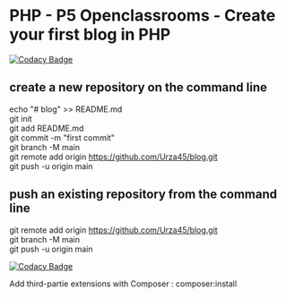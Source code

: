 # PHP - P5 Openclassrooms - Create your first blog in PHP

[![Codacy Badge](https://api.codacy.com/project/badge/Grade/87b549702aff4c0d989d47a2cebd4465)](https://app.codacy.com/gh/Urza45/blog?utm_source=github.com&utm_medium=referral&utm_content=Urza45/blog&utm_campaign=Badge_Grade_Settings)

## create a new repository on the command line
  
echo "# blog" >> README.md  
git init  
git add README.md  
git commit -m "first commit"  
git branch -M main  
git remote add origin <https://github.com/Urza45/blog.git>  
git push -u origin main  
  
## push an existing repository from the command line
  
git remote add origin <https://github.com/Urza45/blog.git>  
git branch -M main  
git push -u origin main  

[![Codacy Badge](https://app.codacy.com/project/badge/Grade/ad5aba3d37be4918b5fd70ce5cd173d9)](https://www.codacy.com/gh/Urza45/blog/dashboard?utm_source=github.com&amp;utm_medium=referral&amp;utm_content=Urza45/blog&amp;utm_campaign=Badge_Grade)

Add third-partie extensions with Composer : composer:install
